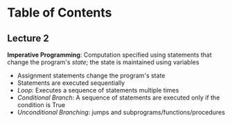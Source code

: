 # Table of Contents

## Lecture 2

**Imperative Programming**: Computation specified using statements that change the program's *state*; the state is maintained using variables
- Assignment statements change the program's state
- Statements are executed sequentially
- *Loop*: Executes a sequence of statements multiple times
- *Conditional Branch*: A sequence of statements are executed only if the condition is True
- *Unconditional Branching*: jumps and subprograms/functions/procedures




